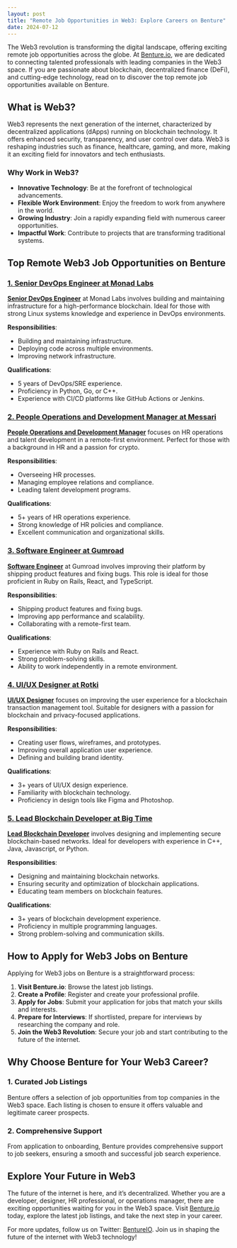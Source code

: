 ```yaml
---
layout: post
title: "Remote Job Opportunities in Web3: Explore Careers on Benture"
date: 2024-07-12
---
```


The Web3 revolution is transforming the digital landscape, offering exciting remote job opportunities across the globe. At [Benture.io](https://benture.io), we are dedicated to connecting talented professionals with leading companies in the Web3 space. If you are passionate about blockchain, decentralized finance (DeFi), and cutting-edge technology, read on to discover the top remote job opportunities available on Benture.

## What is Web3?

Web3 represents the next generation of the internet, characterized by decentralized applications (dApps) running on blockchain technology. It offers enhanced security, transparency, and user control over data. Web3 is reshaping industries such as finance, healthcare, gaming, and more, making it an exciting field for innovators and tech enthusiasts.

### Why Work in Web3?

- **Innovative Technology**: Be at the forefront of technological advancements.
- **Flexible Work Environment**: Enjoy the freedom to work from anywhere in the world.
- **Growing Industry**: Join a rapidly expanding field with numerous career opportunities.
- **Impactful Work**: Contribute to projects that are transforming traditional systems.

## Top Remote Web3 Job Opportunities on Benture

### [1. **Senior DevOps Engineer at Monad Labs**](https://benture.io/job/senior-devops-engineer-at-monad)

**[Senior DevOps Engineer](https://benture.io/job/senior-devops-engineer-at-monad)** at Monad Labs involves building and maintaining infrastructure for a high-performance blockchain. Ideal for those with strong Linux systems knowledge and experience in DevOps environments.

**Responsibilities**:
- Building and maintaining infrastructure.
- Deploying code across multiple environments.
- Improving network infrastructure.

**Qualifications**:
- 5 years of DevOps/SRE experience.
- Proficiency in Python, Go, or C++.
- Experience with CI/CD platforms like GitHub Actions or Jenkins.

### [2. **People Operations and Development Manager at Messari**](https://benture.io/job/people-operations-and-development-manager-at-messari)

**[People Operations and Development Manager](https://benture.io/job/people-operations-and-development-manager-at-messari)** focuses on HR operations and talent development in a remote-first environment. Perfect for those with a background in HR and a passion for crypto.

**Responsibilities**:
- Overseeing HR processes.
- Managing employee relations and compliance.
- Leading talent development programs.

**Qualifications**:
- 5+ years of HR operations experience.
- Strong knowledge of HR policies and compliance.
- Excellent communication and organizational skills.

### [3. **Software Engineer at Gumroad**](https://benture.io/job/software-engineer-at-gumroad-at-gumroad)

**[Software Engineer](https://benture.io/job/software-engineer-at-gumroad-at-gumroad)** at Gumroad involves improving their platform by shipping product features and fixing bugs. This role is ideal for those proficient in Ruby on Rails, React, and TypeScript.

**Responsibilities**:
- Shipping product features and fixing bugs.
- Improving app performance and scalability.
- Collaborating with a remote-first team.

**Qualifications**:
- Experience with Ruby on Rails and React.
- Strong problem-solving skills.
- Ability to work independently in a remote environment.

### [4. **UI/UX Designer at Rotki**](https://benture.io/job/ui-ux-designer-at-rotki)

**[UI/UX Designer](https://benture.io/job/ui-ux-designer-at-rotki)** focuses on improving the user experience for a blockchain transaction management tool. Suitable for designers with a passion for blockchain and privacy-focused applications.

**Responsibilities**:
- Creating user flows, wireframes, and prototypes.
- Improving overall application user experience.
- Defining and building brand identity.

**Qualifications**:
- 3+ years of UI/UX design experience.
- Familiarity with blockchain technology.
- Proficiency in design tools like Figma and Photoshop.

### [5. **Lead Blockchain Developer at Big Time**](https://benture.io/job/lead-blockchain-developer-at-big-time)

**[Lead Blockchain Developer](https://benture.io/job/lead-blockchain-developer-at-big-time)** involves designing and implementing secure blockchain-based networks. Ideal for developers with experience in C++, Java, Javascript, or Python.

**Responsibilities**:
- Designing and maintaining blockchain networks.
- Ensuring security and optimization of blockchain applications.
- Educating team members on blockchain features.

**Qualifications**:
- 3+ years of blockchain development experience.
- Proficiency in multiple programming languages.
- Strong problem-solving and communication skills.

## How to Apply for Web3 Jobs on Benture

Applying for Web3 jobs on Benture is a straightforward process:

1. **Visit Benture.io**: Browse the latest job listings.
2. **Create a Profile**: Register and create your professional profile.
3. **Apply for Jobs**: Submit your application for jobs that match your skills and interests.
4. **Prepare for Interviews**: If shortlisted, prepare for interviews by researching the company and role.
5. **Join the Web3 Revolution**: Secure your job and start contributing to the future of the internet.

## Why Choose Benture for Your Web3 Career?

### 1. **Curated Job Listings**

Benture offers a selection of job opportunities from top companies in the Web3 space. Each listing is chosen to ensure it offers valuable and legitimate career prospects.

### 2. **Comprehensive Support**

From application to onboarding, Benture provides comprehensive support to job seekers, ensuring a smooth and successful job search experience.

## Explore Your Future in Web3

The future of the internet is here, and it’s decentralized. Whether you are a developer, designer, HR professional, or operations manager, there are exciting opportunities waiting for you in the Web3 space. Visit [Benture.io](https://benture.io) today, explore the latest job listings, and take the next step in your career.

For more updates, follow us on Twitter: [BentureIO](https://twitter.com/BentureIO). Join us in shaping the future of the internet with Web3 technology!
